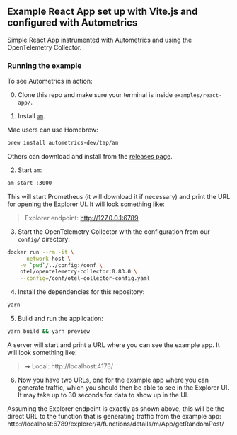 ## Example React App set up with Vite.js and configured with Autometrics

Simple React App instrumented with Autometrics and using the OpenTelemetry
Collector.

### Running the example

To see Autometrics in action:

0. Clone this repo and make sure your terminal is inside `examples/react-app/`.

1. Install [`am`](https://github.com/autometrics-dev/am).

Mac users can use Homebrew:

```sh
brew install autometrics-dev/tap/am
```

Others can download and install from the
[releases page](https://github.com/autometrics-dev/am/releases).

2. Start `am`:

```sh
am start :3000
```

This will start Prometheus (it will download it if necessary) and print the URL
for opening the Explorer UI. It will look something like:

> Explorer endpoint: http://127.0.0.1:6789

3. Start the OpenTelemetry Collector with the configuration from our `config/`
directory:

```sh
docker run --rm -it \
    --network host \
    -v `pwd`/../config:/conf \
    otel/opentelemetry-collector:0.83.0 \
    --config=/conf/otel-collector-config.yaml
```

4. Install the dependencies for this repository:

```sh
yarn
```

5. Build and run the application:

```sh
yarn build && yarn preview
```

A server will start and print a URL where you can see the example app. It will
look something like:

>   ➜  Local:   http://localhost:4173/

6. Now you have two URLs, one for the example app where you can generate
traffic, which you should then be able to see in the Explorer UI. It may take up
to 30 seconds for data to show up in the UI.

Assuming the Explorer endpoint is exactly as shown above, this will be the
direct URL to the function that is generating traffic from the example app:
http://localhost:6789/explorer/#/functions/details/m/App/getRandomPost/
